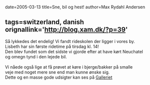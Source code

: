 date=2005-03-13
title=Sne, bil og hest!
author=Max Rydahl Andersen

tags=switzerland, danish 
orignallink='http://blog.xam.dk/?p=39'
---
<div><p>S&#229; lykkedes det endelig! Vi fandt rideskolen der ligger i vores by.<br>
Lisbeth har sin f&#248;rste ridetime p&#229; tirsdag kl. 14! <br>
Den blev fundet som det sidste vi gjorde efter at have k&#248;rt Neuchatel<br>
og omegn tynd i den lejede bil.<br><br>
Vi n&#229;ede ogs&#229; lige at f&#229; pr&#248;vet at k&#248;re i bjerge/bakker p&#229; smalle<br>
veje med noget mere sne end man kunne &#248;nske sig.<br>
Dette og en masse gode udsigter kan ses p&#229; <a href="http://www.xam.dk/coppermine/thumbnails.php?album=24">Galleriet</a></p></div>
